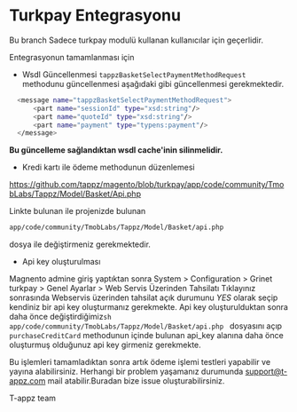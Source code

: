 # Turkpay Entegrasyonu

Bu branch Sadece turkpay modulü kullanan kullanıcılar için geçerlidir.

Entegrasyonun tamamlanması için  
  - Wsdl Güncellenmesi 
  ``` tappzBasketSelectPaymentMethodRequest  ``` methodunu güncellenmesi aşağıdaki gibi güncellenmesi gerekmektedir.
  ```sh
    <message name="tappzBasketSelectPaymentMethodRequest">
        <part name="sessionId" type="xsd:string"/>
        <part name="quoteId" type="xsd:string"/>
        <part name="payment" type="typens:payment"/>
    </message> 
  ```
  
  **Bu güncelleme sağlandıktan   wsdl  cache'inin silinmelidir.** 
  - Kredi kartı  ile ödeme methodunun düzenlemesi 

  
  https://github.com/tappz/magento/blob/turkpay/app/code/community/TmobLabs/Tappz/Model/Basket/Api.php
  
  Linkte bulunan  ile projenizde bulunan 
  ```sh
  app/code/community/TmobLabs/Tappz/Model/Basket/api.php 
  ```
  dosya ile değiştirmeniz gerekmektedir.
  
 - Api key oluşturulması 

Magnento admine giriş yaptıktan sonra 
 System > Configuration > Grinet turkpay > Genel Ayarlar > Web Servis Üzerinden Tahsilatı
Tıklayınız sonrasında 
 Webservis üzerinden tahsilat açık durumunu *YES* olarak seçip kendiniz bir api key oluşturmanız gerekmekte.
 Api key oluşturulduktan sonra daha önce değiştirdiğimiz```sh app/code/community/TmobLabs/Tappz/Model/Basket/api.php ```
  dosyasını açıp  ``` purchaseCreditCard ``` methodunun içinde bulunan api_key alanına daha önce oluşturmuş olduğunuz api key girmeniz gerekmekte.
  
  Bu işlemleri tamamladıktan sonra artık ödeme işlemi testleri yapabilir ve yayına alabilirsiniz.
  Herhangi bir problem yaşamanız durumunda support@t-appz.com mail atabilir.Buradan bize issue oluşturabilirsiniz.
  
  T-appz team 




  


